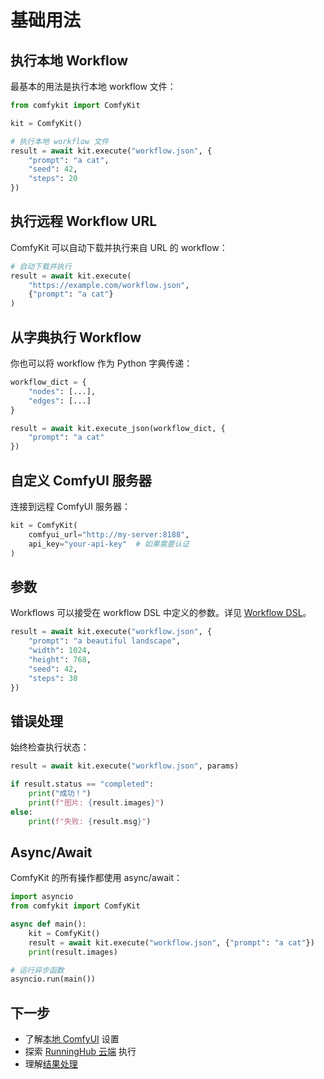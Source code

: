 # 基础用法

## 执行本地 Workflow

最基本的用法是执行本地 workflow 文件：

```python
from comfykit import ComfyKit

kit = ComfyKit()

# 执行本地 workflow 文件
result = await kit.execute("workflow.json", {
    "prompt": "a cat",
    "seed": 42,
    "steps": 20
})
```

## 执行远程 Workflow URL

ComfyKit 可以自动下载并执行来自 URL 的 workflow：

```python
# 自动下载并执行
result = await kit.execute(
    "https://example.com/workflow.json",
    {"prompt": "a cat"}
)
```

## 从字典执行 Workflow

你也可以将 workflow 作为 Python 字典传递：

```python
workflow_dict = {
    "nodes": [...],
    "edges": [...]
}

result = await kit.execute_json(workflow_dict, {
    "prompt": "a cat"
})
```

## 自定义 ComfyUI 服务器

连接到远程 ComfyUI 服务器：

```python
kit = ComfyKit(
    comfyui_url="http://my-server:8188",
    api_key="your-api-key"  # 如果需要认证
)
```

## 参数

Workflows 可以接受在 workflow DSL 中定义的参数。详见 [Workflow DSL](../dsl/overview.md)。

```python
result = await kit.execute("workflow.json", {
    "prompt": "a beautiful landscape",
    "width": 1024,
    "height": 768,
    "seed": 42,
    "steps": 30
})
```

## 错误处理

始终检查执行状态：

```python
result = await kit.execute("workflow.json", params)

if result.status == "completed":
    print("成功！")
    print(f"图片: {result.images}")
else:
    print(f"失败: {result.msg}")
```

## Async/Await

ComfyKit 的所有操作都使用 async/await：

```python
import asyncio
from comfykit import ComfyKit

async def main():
    kit = ComfyKit()
    result = await kit.execute("workflow.json", {"prompt": "a cat"})
    print(result.images)

# 运行异步函数
asyncio.run(main())
```

## 下一步

- 了解[本地 ComfyUI](local.md) 设置
- 探索 [RunningHub 云端](cloud.md) 执行
- 理解[结果处理](results.md)

